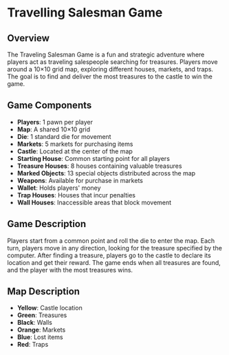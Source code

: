 # Travelling Salesman Game

## Overview
The Traveling Salesman Game is a fun and strategic adventure where players act as traveling salespeople searching for treasures. Players move around a 10×10 grid map, exploring different houses, markets, and traps. The goal is to find and deliver the most treasures to the castle to win the game.

## Game Components
- **Players**: 1 pawn per player  
- **Map**: A shared 10×10 grid  
- **Die**: 1 standard die for movement  
- **Markets**: 5 markets for purchasing items  
- **Castle**: Located at the center of the map  
- **Starting House**: Common starting point for all players  
- **Treasure Houses**: 8 houses containing valuable treasures  
- **Marked Objects**: 13 special objects distributed across the map  
- **Weapons**: Available for purchase in markets  
- **Wallet**: Holds players' money  
- **Trap Houses**: Houses that incur penalties  
- **Wall Houses**: Inaccessible areas that block movement 

## Game Description
Players start from a common point and roll the die to enter the map. Each turn, players move in any direction, looking for the treasure specified by the computer. After finding a treasure, players go to the castle to declare its location and get their reward. The game ends when all treasures are found, and the player with the most treasures wins.

## Map Description
- **Yellow**: Castle location
- **Green**: Treasures
- **Black**: Walls
- **Orange**: Markets
- **Blue**: Lost items
- **Red**: Traps
